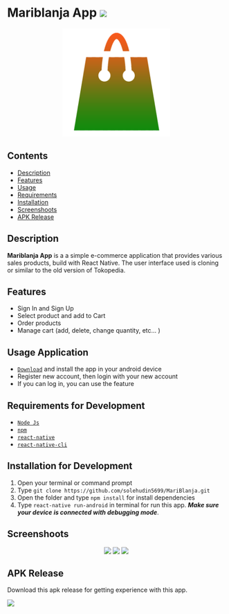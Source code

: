 # Mariblanja App <img src="https://img.shields.io/badge/Build%20with-React%20Native-61dbfb?style=popout&logo=react">

<div align="center">
    <img width="250" src="./src/assets/images/logoForSplash.png">
</div>

## Contents

- [Description](#description)
- [Features](#features)
- [Usage](#usage-application)
- [Requirements](#requirements-for-development)
- [Installation](#installation-for-development)
- [Screenshoots](#screenshoots)
- [APK Release](#apk-release)

## Description

**Mariblanja App** is a a simple e-commerce application that provides various sales products, build with React Native. The user interface used is cloning or similar to the old version of Tokopedia.

## Features

- Sign In and Sign Up
- Select product and add to Cart
- Order products
- Manage cart (add, delete, change quantity, etc... )

## Usage Application

- [`Download`](#apk-release) and install the app in your android device
- Register new account, then login with your new account
- If you can log in, you can use the feature

## Requirements for Development

- [`Node Js`](https://nodejs.org/en/)
- [`npm`](https://www.npmjs.com/get-npm)
- [`react-native`](https://facebook.github.io/react-native/docs/getting-started)
- [`react-native-cli`](https://facebook.github.io/react-native/docs/getting-started)

## Installation for Development

1. Open your terminal or command prompt
2. Type `git clone https://github.com/solehudin5699/MariBlanja.git`
3. Open the folder and type `npm install` for install dependencies
4. Type `react-native run-android` in terminal for run this app. **_Make sure your device is connected with debugging mode_**.

## Screenshoots

<div align="center">
    <img width="250" src="./src/assets/images/screenshoot-1.png">   
    <img width="250" src="./src/assets/images/screenshoot-2.png">
    <img width="250" src="./src/assets/images/screenshoot-3.png">
</div>

## APK Release

Download this apk release for getting experience with this app.

<a href="http://bit.ly/edress_app">
<img src="https://img.shields.io/badge/Download%20Mariblanja%20on%20the-Google%20Drive-blue.svg?style=popout&logo=google-drive"/>
</a>
